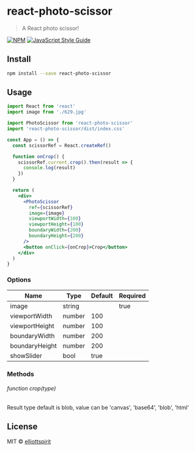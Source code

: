 # react-photo-scissor

> A React photo scissor!

[![NPM](https://img.shields.io/npm/v/react-photo-scissor.svg)](https://www.npmjs.com/package/react-photo-scissor) [![JavaScript Style Guide](https://img.shields.io/badge/code_style-standard-brightgreen.svg)](https://standardjs.com)

## Install

```bash
npm install --save react-photo-scissor
```

## Usage

```jsx
import React from 'react'
import image from './629.jpg'

import PhotoScissor from 'react-photo-scissor'
import 'react-photo-scissor/dist/index.css'

const App = () => {
  const scissorRef = React.createRef()

  function onCrop() {
    scissorRef.current.crop().then(result => {
      console.log(result)
    })
  }

  return (
    <div>
      <PhotoScissor
        ref={scissorRef}
        image={image}
        viewportWidth={100}
        viewportHeight={100}
        boundaryWidth={200}
        boundaryHeight={200}
      />
      <button onClick={onCrop}>Crop</button>
    </div>
  )
}
```

### Options

| Name  | Type | Default | Required |
| ------------- | ------------- | ------------- | ------------- |
| image          | string  |      | true
| viewportWidth  | number  | 100  |
| viewportHeight | number  | 100  |
| boundaryWidth  | number  | 200  |
| boundaryHeight | number  | 200  |
| showSlider     | bool    | true |

### Methods

###### function crop(type)

Result type default is blob, value can be 'canvas', 'base64', 'blob', 'html'

## License

MIT © [elliottspirit](https://github.com/elliottspirit)
